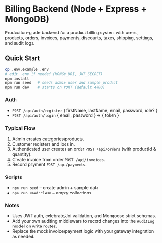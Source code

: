 # Billing Backend (Node + Express + MongoDB)

Production-grade backend for a product billing system with users, products, orders, invoices, payments, discounts, taxes, shipping, settings, and audit logs.

## Quick Start

```bash
cp .env.example .env
# edit .env if needed (MONGO_URI, JWT_SECRET)
npm install
npm run seed   # seeds admin user and sample product
npm run dev    # starts on PORT (default 4000)
```

### Auth
- `POST /api/auth/register` { firstName, lastName, email, password, role? }
- `POST /api/auth/login` { email, password } → { token }

### Typical Flow
1. Admin creates categories/products.
2. Customer registers and logs in.
3. Authenticated user creates an order `POST /api/orders` (with productId & quantity).
4. Create invoice from order `POST /api/invoices`.
5. Record payment `POST /api/payments`.

### Scripts
- `npm run seed` – create admin + sample data
- `npm run seed:clean` – empty collections

### Notes
- Uses JWT auth, celebrate/Joi validation, and Mongoose strict schemas.
- Add your own auditing middleware to record changes into the `AuditLog` model on write routes.
- Replace the mock invoice/payment logic with your gateway integration as needed.
